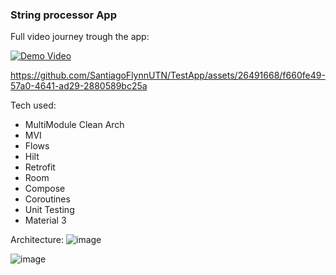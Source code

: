 ### String processor App ###

Full video journey trough the app:

[![Demo Video](https://github.com/SantiagoFlynnUTN/TestApp/assets/26491668/e0d2a176-c0a9-4e76-a389-14ec6d687825)](https://www.youtube.com/watch?v=fv0dpO_3Yuc)

https://github.com/SantiagoFlynnUTN/TestApp/assets/26491668/f660fe49-57a0-4641-ad29-2880589bc25a

Tech used:
- MultiModule Clean Arch
- MVI
- Flows
- Hilt
- Retrofit
- Room
- Compose
- Coroutines
- Unit Testing
- Material 3

Architecture:
![image](https://github.com/SantiagoFlynnUTN/TestApp/assets/26491668/dc62d21e-3d8f-4f38-a62e-91441d3d445f)

![image](https://github.com/SantiagoFlynnUTN/TestApp/assets/26491668/a6cfc317-40e5-4cf2-ba0c-41b8a1959ebe)


